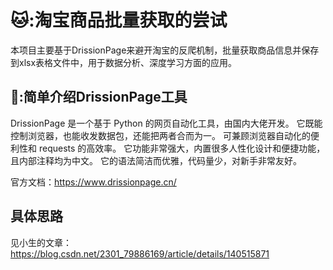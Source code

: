# 🐱:淘宝商品批量获取的尝试
本项目主要基于DrissionPage来避开淘宝的反爬机制，批量获取商品信息并保存到xlsx表格文件中，用于数据分析、深度学习方面的应用。
## 🌴:简单介绍DrissionPage工具
DrissionPage 是一个基于 Python 的网页自动化工具，由国内大佬开发。
它既能控制浏览器，也能收发数据包，还能把两者合而为一。
可兼顾浏览器自动化的便利性和 requests 的高效率。
它功能非常强大，内置很多人性化设计和便捷功能，且内部注释均为中文。
它的语法简洁而优雅，代码量少，对新手非常友好。

官方文档：https://www.drissionpage.cn/
## 具体思路
见小生的文章：https://blog.csdn.net/2301_79886169/article/details/140515871
